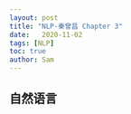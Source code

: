 ```yaml
---
layout: post
title: "NLP-秦曾昌 Chapter 3"
date:   2020-11-02
tags: [NLP]
toc: true
author: Sam
---
```




## 自然语言

